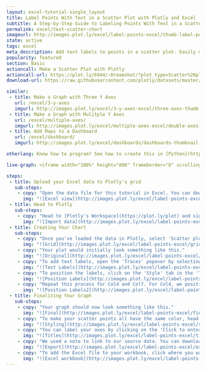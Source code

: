 ```yaml
---
layout: excel-tutorial-single_layout
title: Label Points With Text in a Scatter Plot with Plotly and Excel
subtitle: A Step-by-Step Guide to Labeling Points With Text in a Scatter Plot
permalink: excel/text-scatter-chart 
imageurl: http://images.plot.ly/excel/label-points-excel/thumb-label-points.png
state: active
tags: excel
meta_description: Add text labels to points in a scatter plot. Easily make interactive graphs online and for free with Plotly.
popularity: featured
section: Basic
actioncall: Make a Scatter Plot with Plotly
actioncall-url: https://plot.ly/6944/~Dreamshot/?plot_type=Scatter%20plot
download-url: https://raw.githubusercontent.com/plotly/datasets/master/label-text.csv

similar:
 - title: Make a Graph with Three Y Axes
   url: /excel/3-y-axes
   imgurl: http://images.plot.ly/excel/3-y-axes-excel/three-axes-thumb.png
 - title: Make a Graph with Mulitple Y Axes
   url: /excel/multiple-axes/
   imgurl: http://images.plot.ly/excel/multiple-axes-excel/double-axes-chart-thumb.png
 - title: Add Maps to a Dashboard
   url: /excel/dashboard/
   imgurl: http://images.plot.ly/excel/dashboards/dashboards-thumbnail.png

otherlang: Know how to program? See how to create this in [Python](https://plot.ly/python/text-scatter-chart/) or [R](https://plot.ly/r/text-scatter-chart/).

live-graph: <iframe width="100%" height="800" frameborder="0" scrolling="no" src="https://plot.ly/~Dreamshot/3386.embed"></iframe>

steps:
 - title: Upload your Excel data to Plotly's grid
   sub-steps:
    - copy: "Open the data file for this tutorial in Excel. You can download the file here in [CSV format](https://raw.githubusercontent.com/plotly/datasets/master/label-text.csv)"
      img: "![Excel view](http://images.plot.ly/excel/label-points-excel/excel-view-label-points.png)"
 - title: Head to Plotly
   sub-steps:
    - copy: "Head to [Plotly's Workspace](https://plot.ly/plot) and sign into your free Plotly account. Go to 'Import,' click 'Upload a file,' then choose your Excel file to upload. Your Excel file will now open in Plotly's grid. For more about Plotly's grid, see [this tutorial](help.plot.ly/add-data-to-the-plotly-grid/)"
      img: "![Import data](http://images.plot.ly/excel/label-points-excel/import-data-label-points.png)"
 - title: Creating Your Chart
   sub-steps:
    - copy: "Once you've loaded the data in Plotly, select 'Scatter plot' from the MAKE A PLOT menu. Look for the 'text' option in the sidebar. This will enable you to select columns that associate text with corresponding data points. For each group of data that you want to plot, you'll need to select a column of x-values, a column of y-values, and a column for the text labels. When you're finished, click on the blue 'Scatter plot' button in the sidebar."
      img: "![Grid](http://images.plot.ly/excel/label-points-excel/grid-label-points.png)"
    - copy: "Your plot would initially look something like this."
      img: "![Original](http://images.plot.ly/excel/label-points-excel/original-label-points.png)"
    - copy: "To add text labels, open the 'Traces' popover by selecting TRACES from the toolbar. You can add labels to an individual trace by selecting that trace from the dropdown menu, or select 'All traces (scatter)' to label all the points in your scatter plot. Here we position the labels on individual traces in order to avoid overlapping labels. We start with Col1. In the 'Mode' tab, look for 'Lines/Markers' and select the option of text over a point."
      img: "![Text Labels](http://images.plot.ly/excel/label-points-excel/text-labels-label-points.png)"
    - copy: "To position the labels, click on the 'Style' tab in the 'Traces' popover. In order to have the lables appear directly above the data points, click on the arrow that points up in the '...Position' option." 
      img: "![Position Labels](http://images.plot.ly/excel/label-points-excel/position-labels-label-points.png)"
    - copy: "Repeat this process for Col4 and Col7. For Col4, we position the text labels below the scatter points. For Col7, we position them above the scatter points."
      img: "![Position Labels2](http://images.plot.ly/excel/label-points-excel/position-labels2-label-points.png)"
 - title: Finalizing Your Graph
   sub-steps:
    - copy: "Your graph should now look something like this."
      img: "![Final](http://images.plot.ly/excel/label-points-excel/final-label-points.png)"
    - copy: "To make your scatter points all have the same color, head to TRACES, then in the drop down menu select the tab called 'All traces (scatter)'. Go to the 'Style' tab and set the marker color to your liking."
      img: "![Styling](http://images.plot.ly/excel/label-points-excel/styling-label-points.png)"
    - copy: "You can label your axes by clicking on the 'Click to enter X axis title' and 'Click to enter Y axis title' on your graph. The finished product should look something like this."
      img: "![Titles](http://images.plot.ly/excel/label-points-excel/titles-label-points.png)"
    - copy: "We used a note to link to our source data. You can download your finished Plotly graph to embed in your Excel workbook. We also recommend including the Plotly link to the graph inside your Excel workbook for easy access to the interactive Plotly version. Get the link to your graph by clicking the 'Share' button. Download an image of your Plotly graph by clicking EXPORT on the toolbar."
      img: "![Export](http://images.plot.ly/excel/label-points-excel/export-label-points.png)"
    - copy: "To add the Excel file to your workbook, click where you want to insert the picture inside Excel. On the INSERT tab inside Excel, in the ILLUSTRATIONS group, click PICTURE. Locate the Plotly graph image that you downloaded and then double-click it. Notice that we also copy-pasted the Plotly graph link in a cell for easy access to the interactive Plotly version."
      img: "![Excel workbook](http://images.plot.ly/excel/label-points-excel/excel-label-points.png)"
---
```


